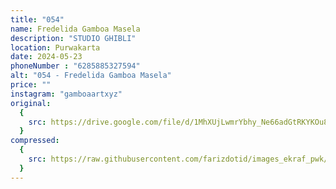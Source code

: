 ```yaml
---
title: "054"
name: Fredelida Gamboa Masela
description: "STUDIO GHIBLI"
location: Purwakarta
date: 2024-05-23
phoneNumber : "6285885327594"
alt: "054 - Fredelida Gamboa Masela"
price: ""
instagram: "gamboaartxyz"
original:
  {
    src: https://drive.google.com/file/d/1MhXUjLwmrYbhy_Ne66adGtRKYKOu8GHG/view?usp=sharing,
  }
compressed:
  {
    src: https://raw.githubusercontent.com/farizdotid/images_ekraf_pwk/main/purwarupa/compressed/054_Fredelida.jpg,
  }
---
```

